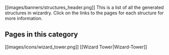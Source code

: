[[images/banners/structures_header.png]]
This is a list of all the generated structures in wizardry. Click on the links to the pages for each structure for more information.

## Pages in this category

[[images/icons/wizard_tower.png]] [[Wizard Tower|Wizard-Tower]]